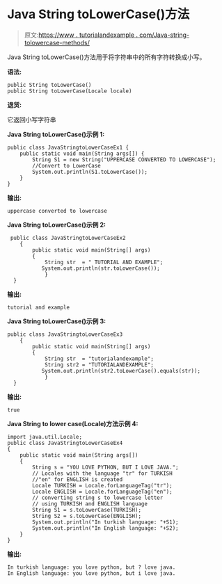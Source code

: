 # Java String toLowerCase()方法

> 原文:[https://www . tutorialandexample . com/Java-string-tolowercase-methods/](https://www.tutorialandexample.com/java-string-tolowercase-methods/)

Java String toLowerCase()方法用于将字符串中的所有字符转换成小写。

**语法:**

```
public String toLowerCase()             
public String toLowerCase(Locale locale)
```

**退货:**

它返回小写字符串

**Java String toLowerCase()示例 1:**

```
public class JavaStringtoLowerCaseEx1 {
    public static void main(String args[]) {
        String S1 = new String("UPPERCASE CONVERTED TO LOWERCASE");
        //Convert to LowerCase
        System.out.println(S1.toLowerCase());
    }
}
```

**输出:**

```
uppercase converted to lowercase
```

**Java String toLowerCase()示例 2:**

```
 public class JavaStringtoLowerCaseEx2
    { 
        public static void main(String[] args)
        { 
            String str  = " TUTORIAL AND EXAMPLE";
           System.out.println(str.toLowerCase());
            }
  }
```

**输出:**

```
tutorial and example
```

**Java String toLowerCase()示例 3:**

```
public class JavaStringtoLowerCaseEx3
    { 
        public static void main(String[] args)
        { 
            String str  = "tutorialandexample";
            String str2 = "TUTORIALANDEXAMPLE";      
           System.out.println(str2.toLowerCase().equals(str));
            }
  }
```

**输出:**

```
true
```

**Java String to lower case(Locale)方法示例 4:**

```
import java.util.Locale;
public class JavaStringtoLowerCaseEx4
{
    public static void main(String args[])
    {
        String s = "YOU LOVE PYTHON, BUT I LOVE JAVA.";
        // Locales with the language "tr" for TURKISH
        //"en" for ENGLISH is created
        Locale TURKISH = Locale.forLanguageTag("tr");
        Locale ENGLISH = Locale.forLanguageTag("en");
        // converting string s to lowercase letter
        // using TURKISH and ENGLISH language
        String S1 = s.toLowerCase(TURKISH);
        String S2 = s.toLowerCase(ENGLISH);
        System.out.println("In turkish language: "+S1);
        System.out.println("In English language: "+S2);
    }
}
```

**输出:**

```
In turkish language: you love python, but ? love java.
In English language: you love python, but i love java.
```